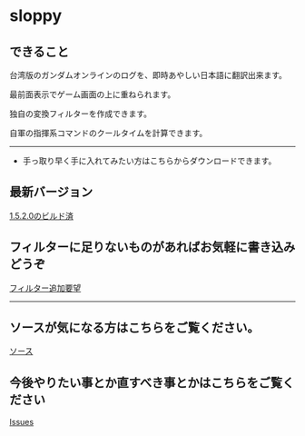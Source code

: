 # sloppy

## できること

台湾版のガンダムオンラインのログを、即時あやしい日本語に翻訳出来ます。

最前面表示でゲーム画面の上に重ねられます。

独自の変換フィルターを作成できます。

自軍の指揮系コマンドのクールタイムを計算できます。

-------------------
 * 手っ取り早く手に入れてみたい方はこちらからダウンロードできます。

## 最新バージョン
  [1.5.2.0のビルド済](https://github.com/n416/sloppy/raw/master/sloppy.zip "1.5.2.0のビルド済")


## フィルターに足りないものがあればお気軽に書き込みどうぞ

  [フィルター追加要望](https://github.com/n416/sloppy/issues/6 "フィルター追加")

-------------------

## ソースが気になる方はこちらをご覧ください。

  [ソース](https://github.com/n416/sloppy/tree/master/sloppy "プログラムのディレクトリ")


## 今後やりたい事とか直すべき事とかはこちらをご覧ください

  [Issues](https://github.com/n416/sloppy/issues "Issues")
